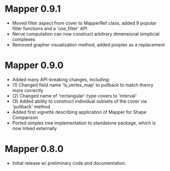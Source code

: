 
# Mapper 0.9.1
- Moved filter aspect from cover to MapperRef class, added 9 popular filter functions and a 'use_filter' API
- Nerve computation can now construct arbitrary dimensional simplicial complexes
- Removed grapher visualization method, added pixiplex as a replacement

# Mapper 0.9.0
- Added many API-breaking changes, including: 
- (1) Changed field name 'ls\_vertex\_map' to pullback to match theory more correctly
- (2) Changed name of 'rectangular'-type covers to 'interval'
- (3) Added ability to construct individual subsets of the cover via 'pullback' method
- Added first vignette describing application of Mapper for Shape Comparison 
- Ported simplex tree implementation to standalone package, which is now linked externally  

# Mapper 0.8.0
- Initial release w/ preliminary code and documentation. 